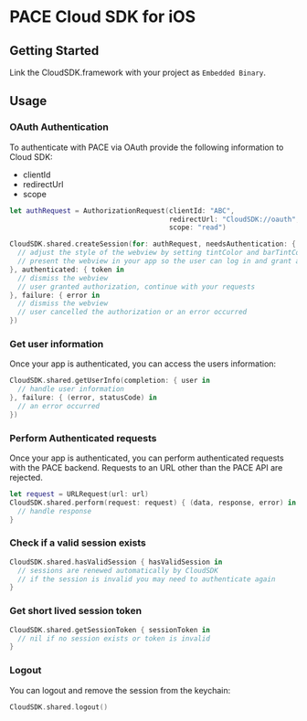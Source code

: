 # PACE Cloud SDK for iOS

## Getting Started

Link the CloudSDK.framework with your project as `Embedded Binary`.

## Usage

### OAuth Authentication

To authenticate with PACE via OAuth provide the following information to Cloud SDK:
- clientId
- redirectUrl
- scope

```swift
let authRequest = AuthorizationRequest(clientId: "ABC",
                                       redirectUrl: "CloudSDK://oauth",
                                       scope: "read")

CloudSDK.shared.createSession(for: authRequest, needsAuthentication: { webview in
  // adjust the style of the webview by setting tintColor and barTintColor
  // present the webview in your app so the user can log in and grant authorization to your app
}, authenticated: { token in
  // dismiss the webview
  // user granted authorization, continue with your requests
}, failure: { error in
  // dismiss the webview
  // user cancelled the authorization or an error occurred
})
```

### Get user information

Once your app is authenticated, you can access the users information:

```swift
CloudSDK.shared.getUserInfo(completion: { user in
  // handle user information
}, failure: { (error, statusCode) in
  // an error occurred
})
```

### Perform Authenticated requests

Once your app is authenticated, you can perform authenticated requests with the PACE backend. Requests to an URL other than the PACE API are rejected.

```swift
let request = URLRequest(url: url)
CloudSDK.shared.perform(request: request) { (data, response, error) in
  // handle response
}
```

### Check if a valid session exists

```swift
CloudSDK.shared.hasValidSession { hasValidSession in
  // sessions are renewed automatically by CloudSDK
  // if the session is invalid you may need to authenticate again
}
```

### Get short lived session token

```swift
CloudSDK.shared.getSessionToken { sessionToken in
  // nil if no session exists or token is invalid
}
```

### Logout

You can logout and remove the session from the keychain:

```swift
CloudSDK.shared.logout()
```
